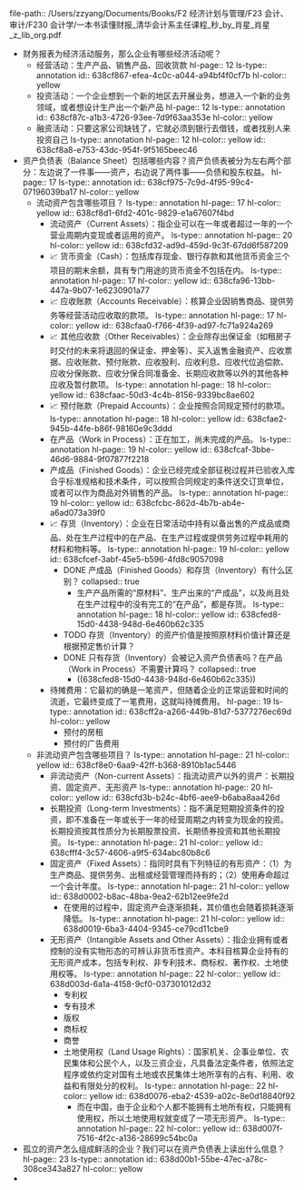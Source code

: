 file-path:: /Users/zzyang/Documents/Books/F2 经济计划与管理/F23 会计、审计/F230 会计学/一本书读懂财报_清华会计系主任课程_秒_by_肖星_肖星_z_lib_org.pdf

- 财务报表为经济活动服务，那么企业有哪些经济活动呢？
	- 经营活动：生产产品、销售产品、回收货款
	  hl-page:: 12
	  ls-type:: annotation
	  id:: 638cf867-efea-4c0c-a044-a94bf4f0cf7b
	  hl-color:: yellow
	- 投资活动：一个企业想到一个新的地区去开展业务，想进入一个新的业务领域，或者想设计生产出一个新产品
	  hl-page:: 12
	  ls-type:: annotation
	  id:: 638cf87c-a1b3-4726-93ee-7d9f63aa353e
	  hl-color:: yellow
	- 融资活动：只要这家公司缺钱了，它就必须到银行去借钱，或者找别人来投资自己
	  ls-type:: annotation
	  hl-page:: 12
	  hl-color:: yellow
	  id:: 638cf8a8-e753-43dc-954f-9f5165beec46
- 资产负债表（Balance Sheet）包括哪些内容？资产负债表被分为左右两个部分：左边说了一件事——资产，右边说了两件事——负债和股东权益。
  hl-page:: 17
  ls-type:: annotation
  id:: 638cf975-7c9d-4f95-99c4-07196039ba17
  hl-color:: yellow
	- 流动资产包含哪些项目？
	  ls-type:: annotation
	  hl-page:: 17
	  hl-color:: yellow
	  id:: 638cf8d1-6fd2-401c-9829-e1a67607f4bd
		- 流动资产（Current Assets）：指企业可以在一年或者超过一年的一个营业周期内变现或者运用的资产。
		  ls-type:: annotation
		  hl-page:: 20
		  hl-color:: yellow
		  id:: 638cfd32-ad9d-459d-9c3f-67dd6f587209
		- 📈 货币资金（Cash）：包括库存现金、银行存款和其他货币资金三个项目的期末余额，具有专门用途的货币资金不包括在内。
		  ls-type:: annotation
		  hl-page:: 17
		  hl-color:: yellow
		  id:: 638cfa96-13bb-447a-9b07-1e6230901a77
		- 📈 应收账款（Accounts Receivable）：核算企业因销售商品、提供劳务等经营活动应收取的款项。
		  ls-type:: annotation
		  hl-page:: 17
		  hl-color:: yellow
		  id:: 638cfaa0-f766-4f39-ad97-fc71a924a269
		- 📈 其他应收款（Other Receivables）：企业除存出保证金（如租房子时交付的未来将退回的保证金、押金等）、买入返售金融资产、应收票据、应收账款、预付账款、应收股利、应收利息、应收代位追偿款、应收分保账款、应收分保合同准备金、长期应收款等以外的其他各种应收及暂付款项。
		  ls-type:: annotation
		  hl-page:: 18
		  hl-color:: yellow
		  id:: 638cfaac-50d3-4c4b-8156-9339bc8ae602
		- 📈 预付账款（Prepaid Accounts）：企业按照合同规定预付的款项。
		  ls-type:: annotation
		  hl-page:: 18
		  hl-color:: yellow
		  id:: 638cfae2-945b-44fe-b86f-98160e9c3ddd
		- 在产品（Work in Process）：正在加工，尚未完成的产品。
		  ls-type:: annotation
		  hl-page:: 19
		  hl-color:: yellow
		  id:: 638cfcaf-3bbe-46d6-9884-9f07877f2218
		- 产成品（Finished Goods）：企业已经完成全部征税过程并已验收入库合乎标准规格和技术条件，可以按照合同规定的条件送交订货单位，或者可以作为商品对外销售的产品。
		  ls-type:: annotation
		  hl-page:: 19
		  hl-color:: yellow
		  id:: 638cfcbc-862d-4b7b-ab4e-a6ad073a39f0
		- 📈 存货（Inventory）：企业在日常活动中持有以备出售的产成品或商品、处在生产过程中的在产品、在生产过程或提供劳务过程中耗用的材料和物料等。
		  ls-type:: annotation
		  hl-page:: 19
		  hl-color:: yellow
		  id:: 638cfcef-3abf-45e5-b596-4fd8c9057098
			- DONE 产成品（Finished Goods）和存货（Inventory）有什么区别？
			  collapsed:: true
				- 生产产品所需的“原材料”、生产出来的“产成品”，以及尚且处在生产过程中的没有完工的“在产品”，都是存货。
				  ls-type:: annotation
				  hl-page:: 18
				  hl-color:: yellow
				  id:: 638cfed8-15d0-4438-948d-6e460b62c335
			- TODO 存货（Inventory）的资产价值是按照原材料价值计算还是根据预定售价计算？
			- DONE 只有存货（Inventory）会被记入资产负债表吗？在产品（Work in Process）不需要计算吗？
			  collapsed:: true
				- ((638cfed8-15d0-4438-948d-6e460b62c335))
		- 待摊费用：它最初的确是一笔资产，但随着企业的正常运营和时间的流逝，它最终变成了一笔费用，这就叫待摊费用。
		  hl-page:: 19
		  ls-type:: annotation
		  id:: 638cff2a-a266-449b-81d7-5377276ec69d
		  hl-color:: yellow
			- 预付的房租
			- 预付的广告费用
	- 非流动资产包含哪些项目？
	  ls-type:: annotation
	  hl-page:: 21
	  hl-color:: yellow
	  id:: 638cf8e0-6aa9-42ff-b368-8910b1ac5446
		- 非流动资产（Non-current Assets）：指流动资产以外的资产：长期投资、固定资产、无形资产
		  ls-type:: annotation
		  hl-page:: 20
		  hl-color:: yellow
		  id:: 638cfd3b-b24c-4bf6-aee9-b6aba8aa426d
		- 长期投资（Long-term Investments）：指不满足短期投资条件的投资，即不准备在一年或长于一年的经营周期之内转变为现金的投资。长期投资按其性质分为长期股票投资、长期债券投资和其他长期投资。
		  ls-type:: annotation
		  hl-page:: 21
		  hl-color:: yellow
		  id:: 638cfff4-3c57-4606-a9f5-634abc80b8c6
		- 固定资产（Fixed Assets）：指同时具有下列特征的有形资产：（1）为生产商品、提供劳务、出租或经营管理而持有的；（2）使用寿命超过一个会计年度。
		  ls-type:: annotation
		  hl-page:: 21
		  hl-color:: yellow
		  id:: 638d0002-b8ac-48ba-9ea2-62b12ee9fe2d
			- 在使用的过程中，固定资产会逐渐损耗，其价值也会随着损耗逐渐降低。
			  ls-type:: annotation
			  hl-page:: 21
			  hl-color:: yellow
			  id:: 638d0019-6ba3-4404-9345-ce79cd11cbe9
		- 无形资产（Intangible Assets and Other Assets）：指企业拥有或者控制的没有实物形态的可辨认非货币性资产。本科目核算企业持有的无形资产成本，包括专利权、非专利技术、商标权、著作权、土地使用权等。
		  ls-type:: annotation
		  hl-page:: 22
		  hl-color:: yellow
		  id:: 638d003d-6a1a-4158-9cf0-037301012d32
			- 专利权
			- 专有技术
			- 版权
			- 商标权
			- 商誉
			- 土地使用权（Land Usage Rights）：国家机关、企事业单位、农民集体和公民个人，以及三资企业，凡具备法定条件者，依照法定程序或依约定对国有土地或农民集体土地所享有的占有、利用、收益和有限处分的权利。
			  ls-type:: annotation
			  hl-page:: 22
			  hl-color:: yellow
			  id:: 638d0076-eba2-4539-a02c-8e0d18840f92
				- 而在中国，由于企业和个人都不能拥有土地所有权，只能拥有使用权，所以土地使用权就变成了一项无形资产。
				  ls-type:: annotation
				  hl-page:: 22
				  hl-color:: yellow
				  id:: 638d007f-7516-4f2c-a136-28699c54bc0a
- 孤立的资产怎么组成鲜活的企业？我们可以在资产负债表上读出什么信息？
  hl-page:: 23
  ls-type:: annotation
  id:: 638d00b1-55be-47ec-a78c-308ce343a827
  hl-color:: yellow
-